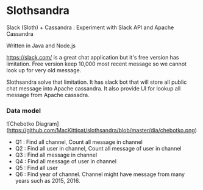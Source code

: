 # Slothsandra
Slack (Sloth) + Cassandra : Experiment with Slack API and Apache Cassandra

Written in Java and Node.js

https://slack.com/ is a great chat application but it's free version has limitation. 
Free version keep 10,000 most recent message so we cannot look up for very old message.

Slothsandra solve that limitation. It has slack bot that will store all public chat message into Apache cassandra. It also provide UI for lookup all message from Apache cassadra.

### Data model

![Chebotko Diagram]
(https://github.com/MacKittipat/slothsandra/blob/master/dia/chebotko.png)

- Q1 : Find all channel, Count all message in channel
- Q2 : Find all user in channel, Count all message of user in channel
- Q3 : Find all message in channel
- Q4 : Find all message of user in channel
- Q5 : Find all user
- Q6 : Find year of channel. Channel might have message from many years such as 2015, 2016.
